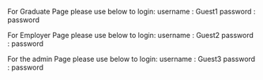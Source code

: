 For Graduate Page please use below to login: username : Guest1 password : password

For Employer Page please use below to login: username : Guest2 password : password

For the admin Page please use below to login: username : Guest3 password : password
